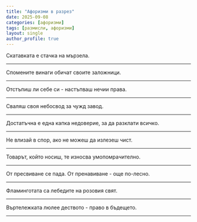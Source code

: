 ```yaml
---
title: "Афоризми в разрез"
date: 2025-09-08
categories: [афоризми]
tags: [размисли, афоризми]
layout: single
author_profile: true
---
```


<div class="poem3">

Скатавката е стачка на мързела.  <br/>
 <hr/>
Спомените винаги обичат своите заложници. <br/>
<hr/>
Отстъпиш ли себе си - настъпваш нечии права. <br/>
<hr/>
Сваляш своя небосвод за чужд завод. <br/>
<hr/>
Достатъчна е една капка недоверие, за да разклати всичко. <br/>
<hr/>
Не влизай в спор, ако не можеш да излезеш чист. <br/>
<hr/>
Товарът, който носиш, те износва умопомрачително. <br/>
<hr/>
От пресвиване се пада. От пренавиване - още по-лесно. <br/>
<hr/>
Фламинготата са лебедите на розовия свят. <br/>
<hr/>
Въртележката люлее деството - право в бъдещето. <br/>

<hr/>
</div>